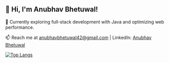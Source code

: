 ## 👋 Hi, I'm Anubhav Bhetuwal!

🌱 Currently exploring full-stack development with Java and optimizing web performance.

📫 Reach me at anubhavbhetuwal42@gmail.com | LinkedIn: [Anubhav Bhetuwal](https://www.linkedin.com/in/anubhav-bhetuwal/)

[![Top Langs](https://github-readme-stats.vercel.app/api/top-langs/?username=abhetu&layout=donut)](https://github.com/abhetu/github-readme-stats)
